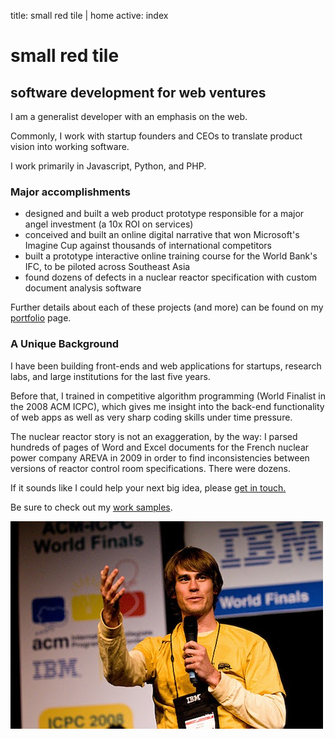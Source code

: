 title: small red tile | home
active: index

<h1><span id="tile"></span>small red tile</h1>


<h2>software development for web ventures</h2><div class="letter">
    
   <p>I am a generalist developer with an emphasis on the web.</p>

   <p>Commonly, I work with startup founders and CEOs to translate product vision into working software.</p>
   
   <p>I work primarily in Javascript, Python, and PHP.</p>
  
  <h3>Major accomplishments</h3>
  
  <ul>
    <li>designed and built a web product prototype responsible for a major angel investment (a 10x ROI on services)</li>
    <li>conceived and built an online digital narrative that won Microsoft's Imagine Cup against thousands of international competitors</li>
    <li>built a prototype interactive online training course for the World Bank's IFC, to be piloted across Southeast Asia</li>
    <li>found dozens of defects in a nuclear reactor specification with custom document analysis software</li>
  </ul>
  
  <p>Further details about each of these projects (and more) can be found on my <a href="/portfolio">portfolio</a> page.</p>  
  
  <h3>A Unique Background</h3>
  
  <p>I have been building front-ends and web applications for startups, research labs, and large institutions for the last five years.</p>
  
  <p>Before that, I trained in competitive algorithm programming (World Finalist in the 2008 ACM ICPC), which gives me insight into the back-end functionality of web apps as well as very sharp coding skills under time pressure.</p>
  
  <p>The nuclear reactor story is not an exaggeration, by the way: I parsed hundreds of pages of Word and Excel documents for the French nuclear power company AREVA in 2009 in order to find inconsistencies between versions of reactor control room specifications. There were dozens.</p>

  <p>If it sounds like I could help your next big idea, please <a href="/contact">get in touch.</a></p>
  
  <p>Be sure to check out my <a href="/portfolio">work samples</a>.</p>
  
  <img width="500" src="/static/images/speechifying.jpg"></img>
  
</div>